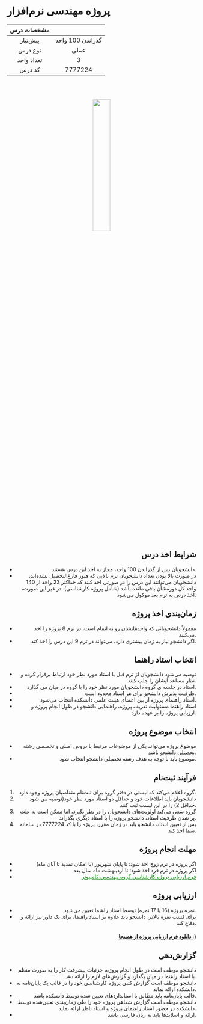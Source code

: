 # پروژه مهندسی نرم‌افزار

<div align="center">

| مشخصات درس |  |
|:-----------:|:---:|
| پیش‌نیاز | گذراندن 100 واحد |
| نوع درس | عملی |
| تعداد واحد | 3 |
| کد درس | 7777224 |


<br><br>

<img src="./تصاویر/0_62FkmAkOZpyUf5OI.gif" width="30%">

</div>





<div align="right">

## شرایط اخذ درس

- دانشجویان پس از گذراندن 100 واحد، مجاز به اخذ این درس هستند.
- در صورت بالا بودن تعداد دانشجویان ترم بالایی که هنوز فارغ‌التحصیل نشده‌اند، دانشجویان می‌توانند این درس را در صورتی اخذ کنند که حداکثر 23 واحد از 140 واحد کل دوره‌شان باقی مانده باشد (شامل پروژه کارشناسی).
در غیر این صورت، اخذ درس به ترم بعد موکول می‌شود.

## زمان‌بندی اخذ پروژه

- معمولاً دانشجویانی که واحدهایشان رو به اتمام است، در ترم 8 پروژه را اخذ می‌کنند.
- اگر دانشجو نیاز به زمان بیشتری دارد، می‌تواند در ترم 9 این درس را اخذ کند.

## انتخاب استاد راهنما

- توصیه می‌شود دانشجویان از ترم قبل با استاد مورد نظر خود ارتباط برقرار کرده و نظر مساعد ایشان را جلب کنند.
- استاد در جلسه ی گروه دانشجویان مورد نظر خود را با گروه در میان می گذارد.
- ظرفیت پذیرش دانشجو برای هر استاد محدود است.
-  استاد راهنمای پروژه از بین اعضای هیئت علمی دانشکده انتخاب می‌شود.
- استاد راهنما مسئولیت تعریف پروژه، راهنمایی دانشجو در طول انجام پروژه و ارزیابی پروژه را بر عهده دارد.

## انتخاب موضوع پروژه

- موضوع پروژه می‌تواند یکی از موضوعات مرتبط با دروس اصلی و تخصصی رشته تحصیلی دانشجو باشد.
- موضوع باید با توجه به هدف رشته تحصیلی دانشجو انتخاب شود.
  

## فرآیند ثبت‌نام

1. گروه اعلام می‌کند که لیستی در دفتر گروه برای ثبت‌نام متقاضیان پروژه وجود دارد.
2. دانشجویان باید اطلاعات خود و حداقل دو استاد مورد نظر خود(توصیه می شود حداقل 2) را در این لیست ثبت کنند.
3. گروه سعی می‌کند اولویت‌های دانشجویان را در نظر بگیرد، اما ممکن است به علت پر شدن ظرفیت استاد، دانشجو پروژه را با استاد دیگری بگذراند.
4. پس از تعیین استاد، دانشجو باید در زمان مقرر، پروژه را با کد 7777224 در سامانه سما اخذ کند.

## مهلت انجام پروژه

- اگر پروژه در ترم زوج اخذ شود: تا پایان شهریور (با امکان تمدید تا آبان ماه)
- اگر پروژه در ترم فرد اخذ شود: تا اردیبهشت ماه سال بعد
- <a target="_blank" href="https://eng.scu.ac.ir/%D9%81%D8%B1%D9%85-%D9%87%D8%A7-%D9%88-%D8%A7%DB%8C%DB%8C%D9%86-%D9%86%D8%A7%D9%85%D9%87-%D9%87%D8%A7%DB%8C-%DA%AF%D8%B1%D9%88%D9%87-%D9%85%D9%87%D9%86%D8%AF%D8%B3%DB%8C-%DA%A9%D8%A7%D9%85%D9%BE%DB%8C%D9%88%D8%AA%D8%B1" style="color: green;">فرم ارزیابی پروژه کارشناسی گروه مهندسی کامپیوتر</a><br>


## ارزیابی پروژه

- نمره پروژه (16 یا 17 نمره) توسط استاد راهنما تعیین می‌شود.
- برای کسب نمره بالاتر، دانشجو باید علاوه بر استاد راهنما، برای یک داور نیز ارائه و دفاع کند.
#### [دانلود فرم ارزیابی پروژه از همینجا :)](./eval.pdf)

## گزارش‌دهی

- دانشجو موظف است در طول انجام پروژه، جزئیات پیشرفت کار را به صورت منظم با استاد راهنما در میان بگذارد و گزارش‌های لازم را ارائه دهد.
- دانشجو موظف است گزارش کتبی پروژه کارشناسی خود را در قالب یک پایان‌نامه به دانشکده ارائه نماید.
- قالب پایان‌نامه باید مطابق با استانداردهای تعیین شده توسط دانشکده باشد.
- دانشجو موظف است گزارش شفاهی پروژه خود را طی زمان‌بندی تعیین‌شده توسط دانشکده در حضور استاد راهنمای پروژه و استاد ناظر ارائه نماید.
- ارائه و اسلایدها باید به زبان فارسی باشد.


</div>

